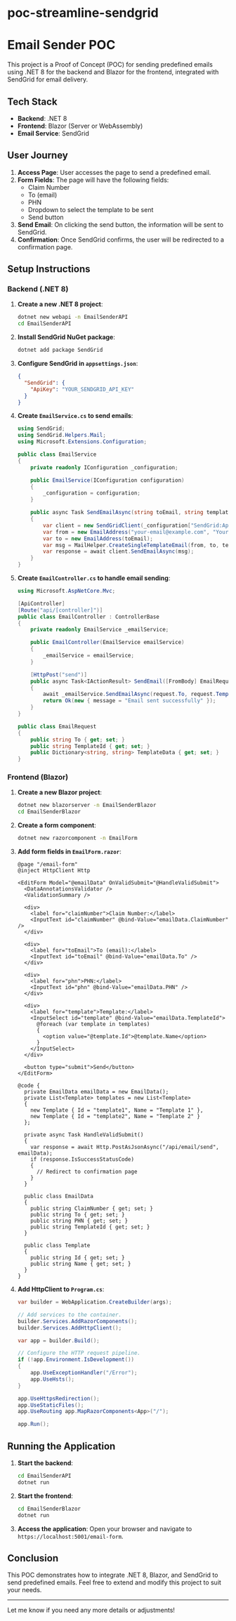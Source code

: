 # poc-streamline-sendgrid


# Email Sender POC

This project is a Proof of Concept (POC) for sending predefined emails using .NET 8 for the backend and Blazor for the frontend, integrated with SendGrid for email delivery.

## Tech Stack

- **Backend**: .NET 8
- **Frontend**: Blazor (Server or WebAssembly)
- **Email Service**: SendGrid

## User Journey

1. **Access Page**: User accesses the page to send a predefined email.
2. **Form Fields**: The page will have the following fields:
   - Claim Number
   - To (email)
   - PHN
   - Dropdown to select the template to be sent
   - Send button
3. **Send Email**: On clicking the send button, the information will be sent to SendGrid.
4. **Confirmation**: Once SendGrid confirms, the user will be redirected to a confirmation page.

## Setup Instructions

### Backend (.NET 8)

1. **Create a new .NET 8 project**:
   ```bash
   dotnet new webapi -n EmailSenderAPI
   cd EmailSenderAPI
   ```

2. **Install SendGrid NuGet package**:
   ```bash
   dotnet add package SendGrid
   ```

3. **Configure SendGrid in `appsettings.json`**:
   ```json
   {
     "SendGrid": {
       "ApiKey": "YOUR_SENDGRID_API_KEY"
     }
   }
   ```

4. **Create `EmailService.cs` to send emails**:
   ```csharp
   using SendGrid;
   using SendGrid.Helpers.Mail;
   using Microsoft.Extensions.Configuration;

   public class EmailService
   {
       private readonly IConfiguration _configuration;

       public EmailService(IConfiguration configuration)
       {
           _configuration = configuration;
       }

       public async Task SendEmailAsync(string toEmail, string templateId, Dictionary<string, string> templateData)
       {
           var client = new SendGridClient(_configuration["SendGrid:ApiKey"]);
           var from = new EmailAddress("your-email@example.com", "Your Name");
           var to = new EmailAddress(toEmail);
           var msg = MailHelper.CreateSingleTemplateEmail(from, to, templateId, templateData);
           var response = await client.SendEmailAsync(msg);
       }
   }
   ```

5. **Create `EmailController.cs` to handle email sending**:
   ```csharp
   using Microsoft.AspNetCore.Mvc;

   [ApiController]
   [Route("api/[controller]")]
   public class EmailController : ControllerBase
   {
       private readonly EmailService _emailService;

       public EmailController(EmailService emailService)
       {
           _emailService = emailService;
       }

       [HttpPost("send")]
       public async Task<IActionResult> SendEmail([FromBody] EmailRequest request)
       {
           await _emailService.SendEmailAsync(request.To, request.TemplateId, request.TemplateData);
           return Ok(new { message = "Email sent successfully" });
       }
   }

   public class EmailRequest
   {
       public string To { get; set; }
       public string TemplateId { get; set; }
       public Dictionary<string, string> TemplateData { get; set; }
   }
   ```

### Frontend (Blazor)

1. **Create a new Blazor project**:
   ```bash
   dotnet new blazorserver -n EmailSenderBlazor
   cd EmailSenderBlazor
   ```

2. **Create a form component**:
   ```bash
   dotnet new razorcomponent -n EmailForm
   ```

3. **Add form fields in `EmailForm.razor`**:
   ```razor
   @page "/email-form"
   @inject HttpClient Http

   <EditForm Model="@emailData" OnValidSubmit="@HandleValidSubmit">
     <DataAnnotationsValidator />
     <ValidationSummary />

     <div>
       <label for="claimNumber">Claim Number:</label>
       <InputText id="claimNumber" @bind-Value="emailData.ClaimNumber" />
     </div>

     <div>
       <label for="toEmail">To (email):</label>
       <InputText id="toEmail" @bind-Value="emailData.To" />
     </div>

     <div>
       <label for="phn">PHN:</label>
       <InputText id="phn" @bind-Value="emailData.PHN" />
     </div>

     <div>
       <label for="template">Template:</label>
       <InputSelect id="template" @bind-Value="emailData.TemplateId">
         @foreach (var template in templates)
         {
           <option value="@template.Id">@template.Name</option>
         }
       </InputSelect>
     </div>

     <button type="submit">Send</button>
   </EditForm>

   @code {
     private EmailData emailData = new EmailData();
     private List<Template> templates = new List<Template>
     {
       new Template { Id = "template1", Name = "Template 1" },
       new Template { Id = "template2", Name = "Template 2" }
     };

     private async Task HandleValidSubmit()
     {
       var response = await Http.PostAsJsonAsync("/api/email/send", emailData);
       if (response.IsSuccessStatusCode)
       {
         // Redirect to confirmation page
       }
     }

     public class EmailData
     {
       public string ClaimNumber { get; set; }
       public string To { get; set; }
       public string PHN { get; set; }
       public string TemplateId { get; set; }
     }

     public class Template
     {
       public string Id { get; set; }
       public string Name { get; set; }
     }
   }
   ```

4. **Add HttpClient to `Program.cs`**:
   ```csharp
   var builder = WebApplication.CreateBuilder(args);

   // Add services to the container.
   builder.Services.AddRazorComponents();
   builder.Services.AddHttpClient();

   var app = builder.Build();

   // Configure the HTTP request pipeline.
   if (!app.Environment.IsDevelopment())
   {
       app.UseExceptionHandler("/Error");
       app.UseHsts();
   }

   app.UseHttpsRedirection();
   app.UseStaticFiles();
   app.UseRouting app.MapRazorComponents<App>("/");

   app.Run();
   ```

## Running the Application

1. **Start the backend**:
   ```bash
   cd EmailSenderAPI
   dotnet run
   ```

2. **Start the frontend**:
   ```bash
   cd EmailSenderBlazor
   dotnet run
   ```

3. **Access the application**:
   Open your browser and navigate to `https://localhost:5001/email-form`.

## Conclusion

This POC demonstrates how to integrate .NET 8, Blazor, and SendGrid to send predefined emails. Feel free to extend and modify this project to suit your needs.

---

Let me know if you need any more details or adjustments!
